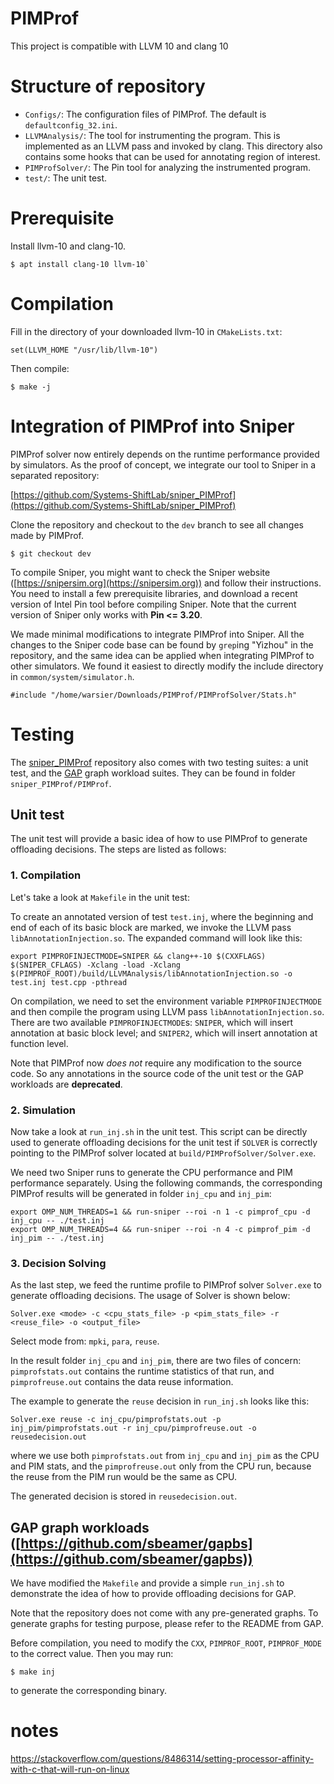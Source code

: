 # PIMProf
This project is compatible with LLVM 10 and clang 10

# Structure of repository
* `Configs/`: The configuration files of PIMProf. The default is `defaultconfig_32.ini`.
* `LLVMAnalysis/`: The tool for instrumenting the program. This is implemented as an LLVM pass and invoked by clang. This directory also contains some hooks that can be used for annotating region of interest.
* `PIMProfSolver/`: The Pin tool for analyzing the instrumented program.
* `test/`: The unit test.

# Prerequisite
Install llvm-10 and clang-10.
```
$ apt install clang-10 llvm-10` 
```
# Compilation
Fill in the directory of your downloaded llvm-10 in `CMakeLists.txt`:
```
set(LLVM_HOME "/usr/lib/llvm-10")
```
Then compile:
```
$ make -j
```
# Integration of PIMProf into Sniper
PIMProf solver now entirely depends on the runtime performance provided by simulators. As the proof of concept, we integrate our tool to Sniper in a separated repository:

[https://github.com/Systems-ShiftLab/sniper_PIMProf](https://github.com/Systems-ShiftLab/sniper_PIMProf)

Clone the repository and checkout to the `dev` branch to see all changes made by PIMProf.
```
$ git checkout dev
```
To compile Sniper, you might want to check the Sniper website ([https://snipersim.org](https://snipersim.org)) and follow their instructions. You need to install a few prerequisite libraries, and download a recent version of Intel Pin tool before compiling Sniper. Note that the current version of Sniper only works with **Pin <= 3.20**.

We made minimal modifications to integrate PIMProf into Sniper. All the changes to the Sniper code base can be found by `grep`ing "Yizhou" in the repository, and the same idea can be applied when integrating PIMProf to other simulators. We found it easiest to directly modify the include directory in `common/system/simulator.h`.
```
#include "/home/warsier/Downloads/PIMProf/PIMProfSolver/Stats.h"
```

# Testing
The [sniper_PIMProf](https://github.com/Systems-ShiftLab/sniper_PIMProf) repository also comes with two testing suites: a unit test, and the [GAP](https://github.com/sbeamer/gapbs) graph workload suites. They can be found in folder `sniper_PIMProf/PIMProf`.

## Unit test

The unit test will provide a basic idea of how to use PIMProf to generate offloading decisions. The steps are listed as follows:

### 1. Compilation

Let's take a look at `Makefile` in the unit test:

To create an annotated version of test `test.inj`, where the beginning and end of each of its basic block are marked, we invoke the LLVM pass `libAnnotationInjection.so`. The expanded command will look like this:
```
export PIMPROFINJECTMODE=SNIPER && clang++-10 $(CXXFLAGS) $(SNIPER_CFLAGS) -Xclang -load -Xclang $(PIMPROF_ROOT)/build/LLVMAnalysis/libAnnotationInjection.so -o test.inj test.cpp -pthread
```

On compilation, we need to set the environment variable `PIMPROFINJECTMODE` and then compile the program using LLVM pass `libAnnotationInjection.so`.
There are two available `PIMPROFINJECTMODE`s: `SNIPER`, which will insert annotation at basic block level; and `SNIPER2`, which will insert annotation at function level.

Note that PIMProf now _does not_ require any modification to the source code. So any annotations in the source code of the unit test or the GAP workloads are **deprecated**.

### 2. Simulation
Now take a look at `run_inj.sh` in the unit test. This script can be directly used to generate offloading decisions for the unit test if `SOLVER` is correctly pointing to the PIMProf solver located at `build/PIMProfSolver/Solver.exe`.

We need two Sniper runs to generate the CPU performance and PIM performance separately. Using the following commands, the corresponding PIMProf results will be generated in folder `inj_cpu` and `inj_pim`:
```
export OMP_NUM_THREADS=1 && run-sniper --roi -n 1 -c pimprof_cpu -d inj_cpu -- ./test.inj
export OMP_NUM_THREADS=4 && run-sniper --roi -n 4 -c pimprof_pim -d inj_pim -- ./test.inj
```

### 3. Decision Solving
As the last step, we feed the runtime profile to PIMProf solver `Solver.exe` to generate offloading decisions. The usage of Solver is shown below:
```
Solver.exe <mode> -c <cpu_stats_file> -p <pim_stats_file> -r <reuse_file> -o <output_file>
```
Select mode from: `mpki`, `para`, `reuse`.

In the result folder `inj_cpu` and `inj_pim`, there are two files of concern: `pimprofstats.out` contains the runtime statistics of that run, and `pimprofreuse.out` contains the data reuse information.

The example to generate the `reuse` decision in `run_inj.sh` looks like this:
```
Solver.exe reuse -c inj_cpu/pimprofstats.out -p inj_pim/pimprofstats.out -r inj_cpu/pimprofreuse.out -o reusedecision.out
```
where we use both `pimprofstats.out` from `inj_cpu` and `inj_pim` as the CPU and PIM stats, and the `pimprofreuse.out` only from the CPU run, because the reuse from the PIM run would be the same as CPU.

The generated decision is stored in `reusedecision.out`.


## GAP graph workloads ([https://github.com/sbeamer/gapbs](https://github.com/sbeamer/gapbs))
We have modified the `Makefile` and provide a simple `run_inj.sh` to demonstrate the idea of how to provide offloading decisions for GAP.

Note that the repository does not come with any pre-generated graphs. To generate graphs for testing purpose, please refer to the README from GAP.

Before compilation, you need to modify the `CXX`, `PIMPROF_ROOT`, `PIMPROF_MODE` to the correct value.
Then you may run:
```
$ make inj
```
to generate the corresponding binary.

# notes
https://stackoverflow.com/questions/8486314/setting-processor-affinity-with-c-that-will-run-on-linux

